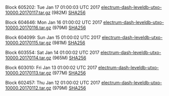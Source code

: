 Block 605202: Tue Jan 17 01:00:03 UTC 2017 [electrum-dash-leveldb-utxo-10000.20170117.tar.gz](https://transfer.sh/7mak5/electrum-dash-leveldb-utxo-10000.20170117.tar.gz) (982M) [SHA256](https://transfer.sh/pAjMl/electrum-dash-leveldb-utxo-10000.20170117.tar.gz.sha256)

Block 604646: Mon Jan 16 01:00:02 UTC 2017 [electrum-dash-leveldb-utxo-10000.20170116.tar.gz](https://transfer.sh/SRSqA/electrum-dash-leveldb-utxo-10000.20170116.tar.gz) (979M) [SHA256](https://transfer.sh/aqfct/electrum-dash-leveldb-utxo-10000.20170116.tar.gz.sha256)

Block 604099: Sun Jan 15 01:00:02 UTC 2017 [electrum-dash-leveldb-utxo-10000.20170115.tar.gz](https://transfer.sh/Hu8L4/electrum-dash-leveldb-utxo-10000.20170115.tar.gz) (981M) [SHA256](https://transfer.sh/11nCCs/electrum-dash-leveldb-utxo-10000.20170115.tar.gz.sha256)

Block 603554: Sat Jan 14 01:00:02 UTC 2017 [electrum-dash-leveldb-utxo-10000.20170114.tar.gz](https://transfer.sh/in7cD/electrum-dash-leveldb-utxo-10000.20170114.tar.gz) (965M) [SHA256](https://transfer.sh/twlFt/electrum-dash-leveldb-utxo-10000.20170114.tar.gz.sha256)

Block 603010: Fri Jan 13 01:00:02 UTC 2017 [electrum-dash-leveldb-utxo-10000.20170113.tar.gz](https://transfer.sh/MdR1A/electrum-dash-leveldb-utxo-10000.20170113.tar.gz) (977M) [SHA256](https://transfer.sh/JozAM/electrum-dash-leveldb-utxo-10000.20170113.tar.gz.sha256)

Block 602457: Thu Jan 12 01:00:02 UTC 2017 [electrum-dash-leveldb-utxo-10000.20170112.tar.gz](https://transfer.sh/O5laE/electrum-dash-leveldb-utxo-10000.20170112.tar.gz) (979M) [SHA256](https://transfer.sh/bUamn/electrum-dash-leveldb-utxo-10000.20170112.tar.gz.sha256)
